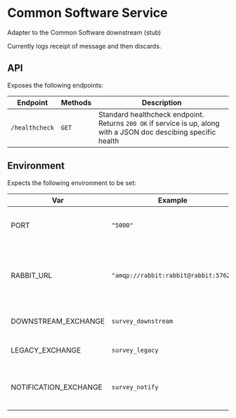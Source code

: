 Common Software Service
======================

Adapter to the Common Software downstream (stub)

Currently logs receipt of message and then discards.

## API

Exposes the following endpoints:

| Endpoint          | Methods   | Description |
| ----------------- | --------- | ----------- |
| `/healthcheck`    | `GET`     | Standard healthcheck endpoint. Returns `200 OK` if service is up, along with a JSON doc descibing specific health |

## Environment

Expects the following environment to be set:

| Var                   | Example                              | Description                                              |
| --------------------- | ------------------------------------ | -------------------------------------------------------- |
| PORT                  | `"5000"`                             | String describing the port on which to start the service |
| RABBIT_URL            | `"amqp://rabbit:rabbit@rabbit:5762"` | Url on which to connect to a rabbitmq instance. Includes `amqp://` protocol |
| DOWNSTREAM_EXCHANGE | `survey_downstream`                      | Name of rabbit exchange to publish to |
| LEGACY_EXCHANGE | `survey_legacy`                      | Name of rabbit exchange to get work from |
| NOTIFICATION_EXCHANGE | `survey_notify`                      | Name of rabbit exchange to bind `LEGACY_EXCHANGE` to |
